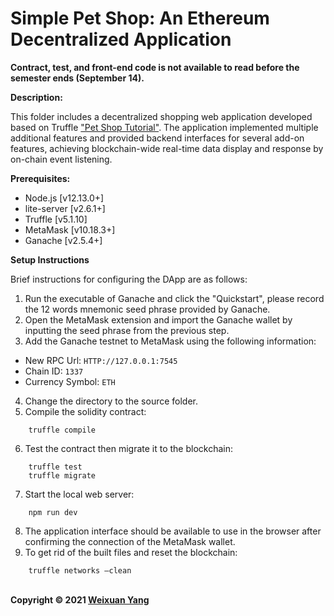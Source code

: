 # Simple Pet Shop: An Ethereum Decentralized Application

**Contract, test, and front-end code is not available to read before the semester ends (September 14).**

<b>Description:</b><br>

This folder includes a decentralized shopping web application developed based on Truffle ["Pet Shop Tutorial"](https://trufflesuite.com/guides/pet-shop/). The application implemented multiple additional features and provided backend interfaces for several add-on features, achieving blockchain-wide real-time data display and response by on-chain event listening.

<b>Prerequisites:</b>
- Node.js [v12.13.0+] <br>
- lite-server [v2.6.1+] <br>
- Truffle [v5.1.10] <br>
- MetaMask [v10.18.3+] <br>
- Ganache [v2.5.4+] <br>

<b>Setup Instructions</b>

Brief instructions for configuring the DApp are as follows:<br>
1) Run the executable of Ganache and click the "Quickstart", please record the 12 words mnemonic seed phrase provided by Ganache.
2) Open the MetaMask extension and import the Ganache wallet by inputting the seed phrase from the previous step.
3) Add the Ganache testnet to MetaMask using the following information:
- New RPC Url: `HTTP://127.0.0.1:7545` <br>
- Chain ID: `1337` <br>
- Currency Symbol: `ETH` <br>
4) Change the directory to the source folder.
5) Compile the solidity contract:
```
    truffle compile
```
6) Test the contract then migrate it to the blockchain:
```
    truffle test
    truffle migrate
```
7) Start the local web server:
```
    npm run dev
```
8) The application interface should be available to use in the browser after confirming the connection of the MetaMask wallet.
9) To get rid of the built files and reset the blockchain:
```
    truffle networks –clean
```

<br><b>Copyright © 2021 [Weixuan Yang](https://www.linkedin.com/in/weixuanyang/)</b>
